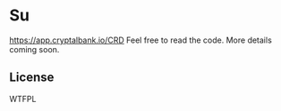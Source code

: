 # Su

https://app.cryptalbank.io/CRD Feel free to read the code. More details coming soon.

## License

WTFPL

